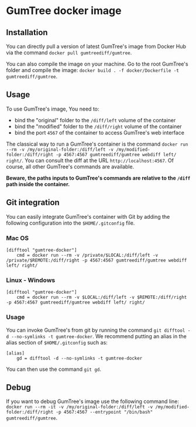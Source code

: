 # GumTree docker image

## Installation

You can directly pull a version of latest GumTree's image from Docker Hub via the command `docker pull gumtreediff/gumtree`.

You can also compile the image on your machine. Go to the root GumTree's folder and compile the image: `docker build . -f docker/Dockerfile -t gumtreediff/gumtree`.

## Usage

To use GumTree's image, You need to:
* bind the "original" folder to the `/diff/left` volume of the container
* bind the "modified" folder to the `/diff/right` volume of the container
* bind the port `4567` of the container to access GumTree's web interface

The classical way to run a GumTree's container is the command `docker run --rm -v /my/original-folder:/diff/left -v /my/modified-folder:/diff/right -p 4567:4567 gumtreediff/gumtree webdiff left/ right/`. You can consult the diff at the URL `http://localhost:4567`. Of course, all other GumTree's commands are available.

**Beware, the paths inputs to GumTree's commands are relative to the `/diff` path inside the container.** 

## Git integration 

You can easily integrate GumTree's container with Git by adding the following configuration into the `$HOME/.gitconfig` file.

### Mac OS

```properties
[difftool "gumtree-docker"]
	cmd = docker run --rm -v /private/$LOCAL:/diff/left -v /private/$REMOTE:/diff/right -p 4567:4567 gumtreediff/gumtree webdiff left/ right/
```
### Linux - Windows

```properties	
[difftool "gumtree-docker"]
	cmd = docker run --rm -v $LOCAL:/diff/left -v $REMOTE:/diff/right -p 4567:4567 gumtreediff/gumtree webdiff left/ right/
```
### Usage

You can invoke GumTree's from git by running the command `git difftool -d --no-symlinks -t gumtree-docker`. We recommend putting an alias in the alias section of `$HOME/.gitconfig` such as:

```properties
[alias]
	gd = difftool -d --no-symlinks -t gumtree-docker
```

You can then use the command `git gd`.

## Debug

If you want to debug GumTree's image use the following command line: `docker run --rm -it -v /my/original-folder:/diff/left -v /my/modified-folder:/diff/right -p 4567:4567 --entrypoint "/bin/bash" gumtreediff/gumtree`.
